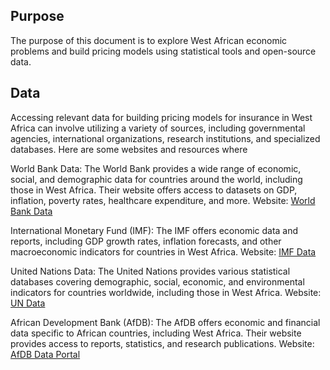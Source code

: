 ## Purpose

The purpose of this document is to explore West African economic problems and build pricing models using statistical tools and open-source data.


## Data

Accessing relevant data for building pricing models for insurance in West Africa can involve utilizing a variety of sources, including governmental agencies, international organizations, research institutions, and specialized databases. Here are some websites and resources where 

World Bank Data: The World Bank provides a wide range of economic, social, and demographic data for countries around the world, including those in West Africa. Their website offers access to datasets on GDP, inflation, poverty rates, healthcare expenditure, and more. Website: [World Bank Data](https://databank.worldbank.org/)

International Monetary Fund (IMF): The IMF offers economic data and reports, including GDP growth rates, inflation forecasts, and other macroeconomic indicators for countries in West Africa. Website: [IMF Data](https://www.imf.org/en/Data)

United Nations Data: The United Nations provides various statistical databases covering demographic, social, economic, and environmental indicators for countries worldwide, including those in West Africa. Website: [UN Data](https://data.un.org/DataMartInfo.aspx)

African Development Bank (AfDB): The AfDB offers economic and financial data specific to African countries, including West Africa. Their website provides access to reports, statistics, and research publications. Website: [AfDB Data Portal](https://www.afdb.org/en/knowledge/statistics)
